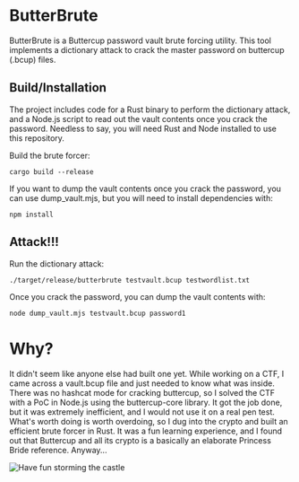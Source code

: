 # ButterBrute

ButterBrute is a Buttercup password vault brute forcing utility. This tool implements a dictionary attack to crack the master password on buttercup (.bcup) files.

## Build/Installation

The project includes code for a Rust binary to perform the dictionary attack, and a Node.js script to read out the vault contents once you crack the password. Needless to say, you will need Rust and Node installed to use this repository.

Build the brute forcer:
```
cargo build --release
```

If you want to dump the vault contents once you crack the password, you can use dump_vault.mjs, but you will need to install dependencies with:
```
npm install
```

## Attack!!!

Run the dictionary attack:
```
./target/release/butterbrute testvault.bcup testwordlist.txt
```

Once you crack the password, you can dump the vault contents with:
```
node dump_vault.mjs testvault.bcup password1
```

# Why?

It didn't seem like anyone else had built one yet. While working on a CTF, I came across a vault.bcup file and just needed to know what was inside. There was no hashcat mode for cracking buttercup, so I solved the CTF with a PoC in Node.js using the buttercup-core library. It got the job done, but it was extremely inefficient, and I would not use it on a real pen test. What's worth doing is worth overdoing, so I dug into the crypto and built an efficient brute forcer in Rust. It was a fun learning experience, and I found out that Buttercup and all its crypto is a basically an elaborate Princess Bride reference. Anyway...

![Have fun storming the castle](./sendoff.gif)
